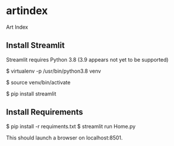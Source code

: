 # artindex
Art Index

## Install Streamlit

Streamlit requires Python 3.8 (3.9 appears not yet to be supported)

$ virtualenv -p /usr/bin/python3.8 venv

$ source venv/bin/activate

$ pip install streamlit

## Install Requirements

$ pip install -r requiments.txt
$ streamlit run Home.py

This should launch a browser on localhost:8501.
